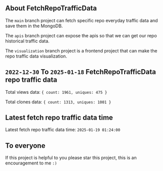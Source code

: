 ## About FetchRepoTrafficData

The `main` branch project can fetch specific repo everyday traffic data and save them in the MongoDB.

The `apis` branch project can expose the apis so that we can get our repo historical traffic data.

The `visualization` branch project is a frontend project that can make the repo traffic data visualization.

## `2022-12-30` To `2025-01-18` FetchRepoTrafficData repo traffic data

Total views data: `{ count: 1961, uniques: 475 }`

Total clones data: `{ count: 1313, uniques: 1001 }`

## Latest fetch repo traffic data time

Latest fetch repo traffic data time: `2025-01-19 01:24:00`

## To everyone

If this project is helpful to you please star this project, this is an encouragement to me `:)`



